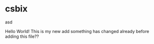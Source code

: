 csbix
=====

asd

Hello World!
This is my new add
something has changed already before adding this file??
